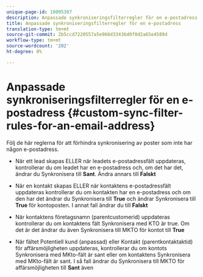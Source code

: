 ```yaml
---
unique-page-id: 10095307
description: Anpassade synkroniseringsfilterregler för en e-postadress - Marketo Docs - Produktdokumentation
title: Anpassade synkroniseringsfilterregler för en e-postadress
translation-type: tm+mt
source-git-commit: 2b5ccd7220557a5e966d33436d0f0d2a65e4589d
workflow-type: tm+mt
source-wordcount: '202'
ht-degree: 0%

---
```



# Anpassade synkroniseringsfilterregler för en e-postadress {#custom-sync-filter-rules-for-an-email-address}

Följ de här reglerna för att förhindra synkronisering av poster som inte har någon e-postadress.

* När ett lead skapas ELLER när leadets e-postadressfält uppdateras, kontrollerar du om leadet har en e-postadress och, om det har det, ändrar du Synkronisera till **Sant**. Ändra annars till **Falskt**

* När en kontakt skapas ELLER när kontaktens e-postadressfält uppdateras kontrollerar du om kontakten har en e-postadress och om den har det ändrar du Synkronisera till **True** och ändrar Synkronisera till **True** för kontoposten. I annat fall ändrar du till **Falskt**

* När kontaktens företagsnamn (parentcustomerid) uppdateras kontrollerar du om kontaktens fält Synkronisera med KTO är true. Om det är det ändrar du även Synkronisera till MKTO för kontot till **True**
* När fältet Potentiell kund (anpassad) eller Kontakt (parentkontaktaktid) för affärsmöjligheten uppdateras, kontrollerar du om kontots Synkronisera med MKto-fält är sant eller om kontaktens Synkronisera med MKto-fält är sant. I så fall ändrar du Synkronisera till MKTO för affärsmöjligheten till **Sant** även
